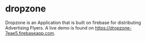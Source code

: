 # dropzone
Dropzone is an Application that is built on firebase for distributing Advertising Flyers. A live demo is found on  https://dropzone-7eae5.firebaseapp.com. 
